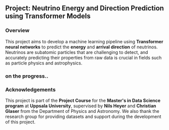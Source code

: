 ## Project: Neutrino Energy and Direction Prediction using Transformer Models

### Overview
This project aims to develop a machine learning pipeline using **Transformer neural networks** to predict the **energy** and **arrival direction** of neutrinos. Neutrinos are subatomic particles that are challenging to detect, and accurately predicting their properties from raw data is crucial in fields such as particle physics and astrophysics.

### on the progress..


### Acknowledgements
This project is part of the **Project Course** for the **Master's in Data Science program** at **Uppsala University**, supervised by **Nils Heyer** and **Christian Glaser** from the Department of Physics and Astronomy. We also thank the research group for providing datasets and support during the development of this project.
